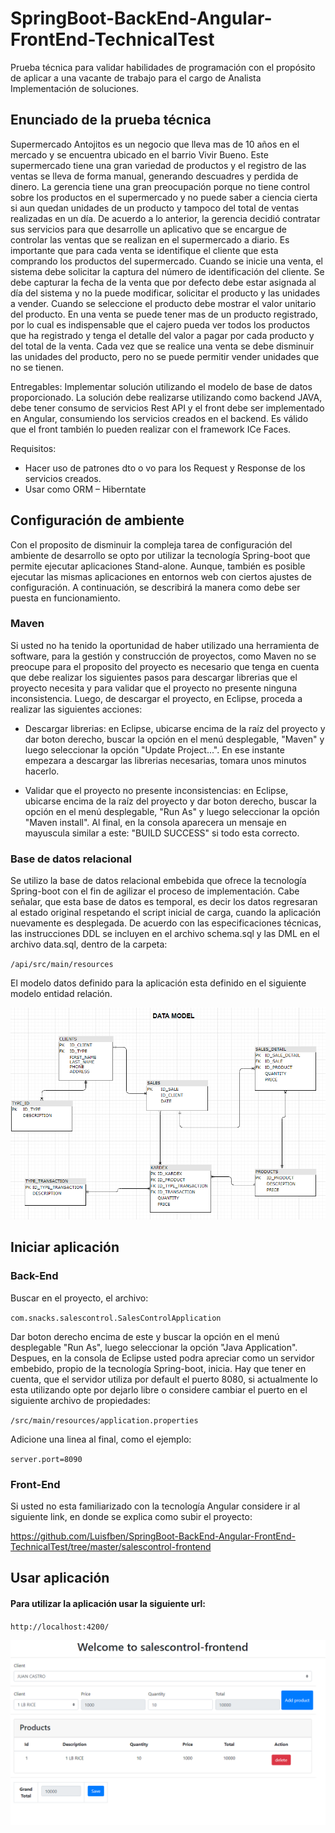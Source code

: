 # SpringBoot-BackEnd-Angular-FrontEnd-TechnicalTest
Prueba técnica para validar habilidades de programación con el propósito de aplicar a una vacante de trabajo para el cargo de Analista Implementación de soluciones.

## Enunciado de la prueba técnica

Supermercado Antojitos es un negocio que lleva mas de 10 años en el mercado y se encuentra ubicado en el barrio Vivir Bueno. Este supermercado tiene una gran variedad de productos y el registro de las ventas se lleva de forma manual, generando descuadres y perdida de dinero. La gerencia tiene una gran preocupación porque no tiene control sobre los productos en el supermercado y no puede saber a ciencia cierta si aun quedan unidades de un producto y tampoco del total de ventas realizadas en un día. De acuerdo a lo anterior, la gerencia decidió contratar sus servicios para que desarrolle un aplicativo que se encargue de controlar las ventas que se realizan en el supermercado a diario. Es importante que para cada venta se identifique el cliente que esta comprando los productos del supermercado. Cuando se inicie una venta, el sistema debe solicitar la captura del número de identificación del cliente. Se debe capturar la fecha de la venta que por defecto debe estar asignada al día del
sistema y no la puede modificar, solicitar el producto y las unidades a vender. Cuando se seleccione el producto debe mostrar el valor unitario del producto. En una venta se puede tener mas de un producto registrado, por lo cual es indispensable que el cajero pueda ver todos los productos que ha registrado y tenga el detalle del valor a pagar por cada producto y del total de la venta. Cada vez que se realice una venta se debe disminuir las unidades del producto, pero no se puede permitir vender unidades que no se tienen.

Entregables:
Implementar solución utilizando el modelo de base de datos proporcionado. La solución debe realizarse utilizando como backend JAVA, debe tener consumo de servicios Rest API y el front debe ser implementado en Angular, consumiendo los servicios creados en el backend. Es válido que el front también lo pueden realizar con el framework ICe Faces.

Requisitos:
- Hacer uso de patrones dto o vo para los Request y Response de los servicios creados.
- Usar como ORM – Hiberntate

## Configuración de ambiente

Con el proposito de disminuir la compleja tarea de configuración del ambiente de desarrollo se opto por utilizar la tecnología Spring-boot que permite ejecutar aplicaciones Stand-alone. Aunque, también es posible ejecutar las mismas aplicaciones en entornos web con ciertos ajustes de configuración. A continuación, se describirá la manera como debe ser puesta en funcionamiento.

### Maven

Si usted no ha tenido la oportunidad de haber utilizado una herramienta de software, para la gestión y construcción de proyectos, como Maven no se preocupe para el proposito del proyecto es necesario que tenga en cuenta que debe realizar los siguientes pasos para descargar librerias que el proyecto necesita y para validar que el proyecto no presente ninguna inconsistencia. Luego, de descargar el proyecto, en Eclipse, proceda a realizar las siguientes acciones:

- Descargar librerias: en Eclipse, ubicarse encima de la raíz del proyecto y dar boton derecho, buscar la opción en el menú desplegable, "Maven" y luego seleccionar la opción "Update Project...". En ese instante empezara a descargar las librerias necesarias, tomara unos minutos hacerlo.

- Validar que el proyecto no presente inconsistencias: en Eclipse, ubicarse encima de la raíz del proyecto y dar boton derecho, buscar la opción en el menú desplegable, "Run As" y luego seleccionar la opción "Maven install". Al final, en la consola aparecera un mensaje en mayuscula similar a este: "BUILD SUCCESS" si todo esta correcto.

### Base de datos relacional

Se utilizo la base de datos relacional embebida que ofrece la tecnología Spring-boot con el fin de agilizar el proceso de implementación. Cabe señalar, que esta base de datos es temporal, es decir los datos regresaran al estado original respetando el script inicial de carga, cuando la aplicación nuevamente es desplegada. De acuerdo con las especificaciones técnicas, las instrucciones DDL se incluyen en el archivo schema.sql y las DML en el archivo data.sql, dentro de la carpeta:

`/api/src/main/resources`

El modelo datos definido para la aplicación esta definido en el siguiente modelo entidad relación.

![alt text](images/mer.png)


## Iniciar aplicación

### Back-End

Buscar en el proyecto, el archivo:

`com.snacks.salescontrol.SalesControlApplication`

Dar boton derecho encima de este y buscar la opción en el menú desplegable "Run As", luego seleccionar la opción "Java Application". Despues, en la consola de Eclipse usted podra apreciar como un servidor embebido, propio de la tecnología Spring-boot, inicia. Hay que tener en cuenta, que el servidor utiliza por default el puerto 8080, si actualmente lo esta utilizando opte por dejarlo libre o considere cambiar el puerto en el siguiente archivo de propiedades:

`/src/main/resources/application.properties`

Adicione una linea al final, como el ejemplo:

`server.port=8090`

### Front-End

Si usted no esta familiarizado con la tecnología Angular considere ir al siguiente link, en donde se explica como subir el proyecto:

https://github.com/Luisfben/SpringBoot-BackEnd-Angular-FrontEnd-TechnicalTest/tree/master/salescontrol-frontend

## Usar aplicación

#### Para utilizar la aplicación usar la siguiente url:

`http://localhost:4200/`

![alt text](images/front-end1.png)

